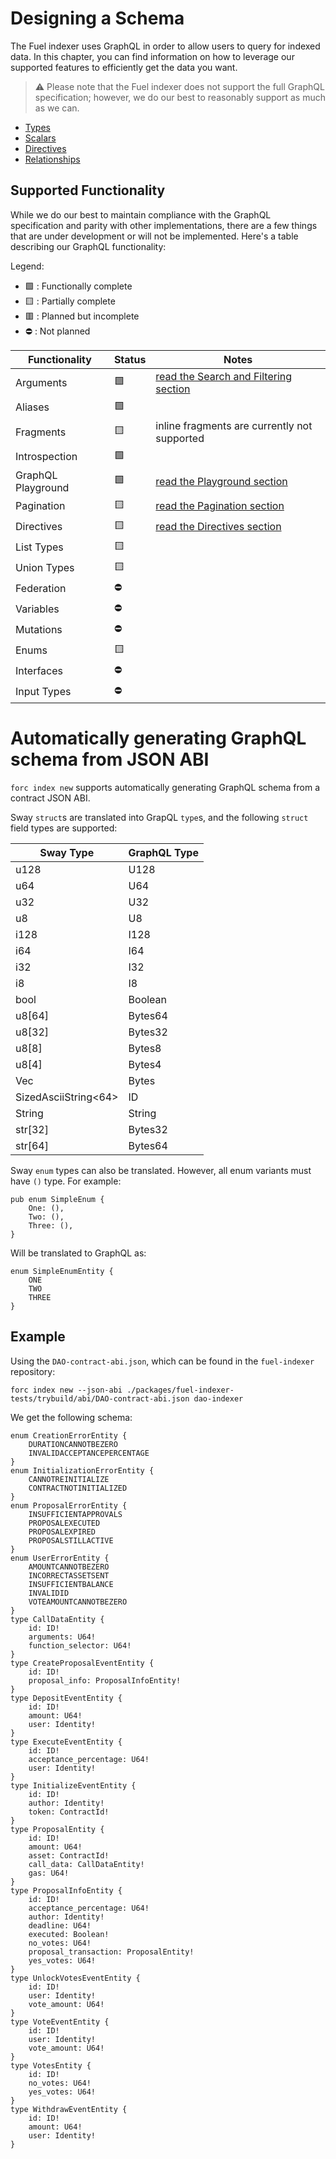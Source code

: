 # Designing a Schema

The Fuel indexer uses GraphQL in order to allow users to query for indexed data. In this chapter, you can find information on how to leverage our supported features to efficiently get the data you want.

> ⚠️ Please note that the Fuel indexer does not support the full GraphQL specification; however, we do our best to reasonably support as much as we can.

- [Types](./types.md)
- [Scalars](./scalars.md)
- [Directives](./directives.md)
- [Relationships](./relationships.md)

## Supported Functionality

While we do our best to maintain compliance with the GraphQL specification and parity with other implementations, there are a few things that are under development or will not be implemented. Here's a table describing our GraphQL functionality:

Legend:

- 🟩 : Functionally complete
- 🟨 : Partially complete
- 🟥 : Planned but incomplete
- ⛔ : Not planned

| Functionality | Status | Notes |
|------|----------|-------|
| Arguments | 🟩 | [read the Search and Filtering section](../querying/search-and-filtering.md) |
| Aliases | 🟩 | |
| Fragments | 🟨 | inline fragments are currently not supported |
| Introspection | 🟩 | |
| GraphQL Playground | 🟩 | [read the Playground section](../querying/playground.md) |
| Pagination | 🟨 | [read the Pagination section](../querying/pagination.md) |
| Directives |🟨 | [read the Directives section](./directives.md) |
| List Types |🟨 | |
| Union Types |🟨 | |
| Federation |⛔ | |
| Variables | ⛔ | |
| Mutations | ⛔ | |
| Enums | 🟨 | |
| Interfaces | ⛔ | |
| Input Types| ⛔ | |

# Automatically generating GraphQL schema from JSON ABI

`forc index new` supports automatically generating GraphQL schema from a contract JSON ABI.

Sway `struct`s are translated into GrapQL `type`s, and the following `struct` field types are supported:

| Sway Type | GraphQL Type |
|-----------|--------------|
| u128 | U128 |
| u64 | U64 |
| u32 | U32 |
| u8 | U8 |
| i128 | I128 |
| i64 | I64 |
| i32 | I32 |
| i8 | I8 |
| bool | Boolean |
| u8[64] | Bytes64 |
| u8[32] | Bytes32 |
| u8[8] | Bytes8 |
| u8[4] | Bytes4 |
| Vec<u8>| Bytes |
| SizedAsciiString<64> | ID |
| String | String |
| str[32] | Bytes32 |
| str[64] | Bytes64 |

Sway `enum` types can also be translated. However, all enum variants must have `()` type. For example:

```
pub enum SimpleEnum {
    One: (),
    Two: (),
    Three: (),
}
```

Will be translated to GraphQL as:

```
enum SimpleEnumEntity {
    ONE
    TWO
    THREE
}
```

## Example

Using the `DAO-contract-abi.json`, which can be found in the `fuel-indexer` repository:

```
forc index new --json-abi ./packages/fuel-indexer-tests/trybuild/abi/DAO-contract-abi.json dao-indexer
```

We get the following schema:

```
enum CreationErrorEntity {
    DURATIONCANNOTBEZERO
    INVALIDACCEPTANCEPERCENTAGE
}
enum InitializationErrorEntity {
    CANNOTREINITIALIZE
    CONTRACTNOTINITIALIZED
}
enum ProposalErrorEntity {
    INSUFFICIENTAPPROVALS
    PROPOSALEXECUTED
    PROPOSALEXPIRED
    PROPOSALSTILLACTIVE
}
enum UserErrorEntity {
    AMOUNTCANNOTBEZERO
    INCORRECTASSETSENT
    INSUFFICIENTBALANCE
    INVALIDID
    VOTEAMOUNTCANNOTBEZERO
}
type CallDataEntity {
    id: ID!
    arguments: U64!
    function_selector: U64!
}
type CreateProposalEventEntity {
    id: ID!
    proposal_info: ProposalInfoEntity!
}
type DepositEventEntity {
    id: ID!
    amount: U64!
    user: Identity!
}
type ExecuteEventEntity {
    id: ID!
    acceptance_percentage: U64!
    user: Identity!
}
type InitializeEventEntity {
    id: ID!
    author: Identity!
    token: ContractId!
}
type ProposalEntity {
    id: ID!
    amount: U64!
    asset: ContractId!
    call_data: CallDataEntity!
    gas: U64!
}
type ProposalInfoEntity {
    id: ID!
    acceptance_percentage: U64!
    author: Identity!
    deadline: U64!
    executed: Boolean!
    no_votes: U64!
    proposal_transaction: ProposalEntity!
    yes_votes: U64!
}
type UnlockVotesEventEntity {
    id: ID!
    user: Identity!
    vote_amount: U64!
}
type VoteEventEntity {
    id: ID!
    user: Identity!
    vote_amount: U64!
}
type VotesEntity {
    id: ID!
    no_votes: U64!
    yes_votes: U64!
}
type WithdrawEventEntity {
    id: ID!
    amount: U64!
    user: Identity!
}
```